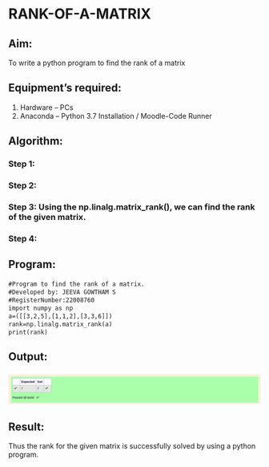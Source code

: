 # RANK-OF-A-MATRIX
## Aim:
To write a python program to find the rank of a matrix
## Equipment’s required:
1. 	Hardware – PCs
2. 	Anaconda – Python 3.7 Installation / Moodle-Code Runner
## Algorithm:
### Step 1: 
### Step 2: 
### Step 3: Using the np.linalg.matrix_rank(), we can find the rank of the given matrix.
### Step 4: 
## Program:
```
#Program to find the rank of a matrix.
#Developed by: JEEVA GOWTHAM S
#RegisterNumber:22008760
import numpy as np
a=([[3,2,5],[1,1,2],[3,3,6]])
rank=np.linalg.matrix_rank(a)
print(rank)
```
## Output:
![output](/image/rank.png)
## Result:
Thus the rank for the given matrix is successfully solved by  using a python program.

